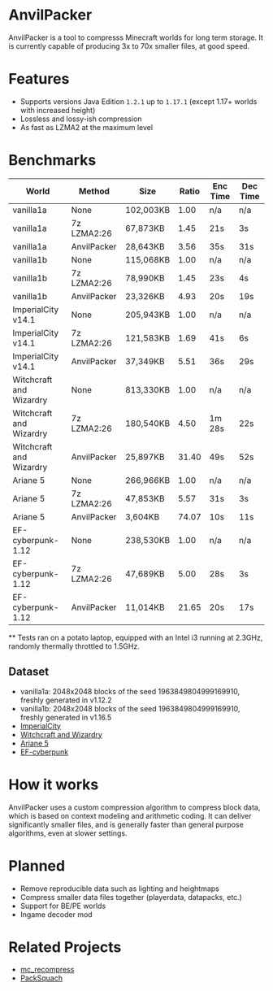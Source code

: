 # AnvilPacker

AnvilPacker is a tool to compresss Minecraft worlds for long term storage. It is currently capable of producing 3x to 70x smaller files, at good speed.

# Features
- Supports versions Java Edition `1.2.1` up to `1.17.1` (except 1.17+ worlds with increased height)
- Lossless and lossy-ish compression
- As fast as LZMA2 at the maximum level

# Benchmarks

| World                 | Method       | Size      | Ratio | Enc Time | Dec Time |
| -----                 | ------       | ----      | ----- | -------- | -------- |
| vanilla1a             | None         | 102,003KB | 1.00  | n/a      | n/a      |
| vanilla1a             | 7z LZMA2:26  | 67,873KB  | 1.45  | 21s      | 3s       |
| vanilla1a             | AnvilPacker  | 28,643KB  | 3.56  | 35s      | 31s      |
| vanilla1b             | None         | 115,068KB | 1.00  | n/a      | n/a      |
| vanilla1b             | 7z LZMA2:26  | 78,990KB  | 1.45  | 23s      | 4s       |
| vanilla1b             | AnvilPacker  | 23,326KB  | 4.93  | 20s      | 19s      |
| ImperialCity v14.1    | None         | 205,943KB | 1.00  | n/a      | n/a      |
| ImperialCity v14.1    | 7z LZMA2:26  | 121,583KB | 1.69  | 41s      | 6s       |
| ImperialCity v14.1    | AnvilPacker  | 37,349KB  | 5.51  | 36s      | 29s      |
|Witchcraft and Wizardry| None         | 813,330KB | 1.00  | n/a      | n/a      |
|Witchcraft and Wizardry| 7z LZMA2:26  | 180,540KB | 4.50  | 1m 28s   | 22s      |
|Witchcraft and Wizardry| AnvilPacker  | 25,897KB  | 31.40 | 49s      | 52s      |
| Ariane 5              | None         | 266,966KB | 1.00  | n/a      | n/a      |
| Ariane 5              | 7z LZMA2:26  | 47,853KB  | 5.57  | 31s      | 3s       |
| Ariane 5              | AnvilPacker  | 3,604KB   | 74.07 | 10s      | 11s      |
| EF-cyberpunk-1.12     | None         | 238,530KB | 1.00  | n/a      | n/a      |
| EF-cyberpunk-1.12     | 7z LZMA2:26  | 47,689KB  | 5.00  | 28s      | 3s       |
| EF-cyberpunk-1.12     | AnvilPacker  | 11,014KB  | 21.65 | 20s      | 17s      |

** Tests ran on a potato laptop, equipped with an Intel i3 running at 2.3GHz, randomly thermally throttled to 1.5GHz.

## Dataset
- vanilla1a: 2048x2048 blocks of the seed 1963849804999169910, freshly generated in v1.12.2
- vanilla1b: 2048x2048 blocks of the seed 1963849804999169910, freshly generated in v1.16.5
- [ImperialCity](https://www.planetminecraft.com/project/monumental-imperial-city/)
- [Witchcraft and Wizardry](https://www.planetminecraft.com/project/harry-potter-adventure-map-3347878/)
- [Ariane 5](https://www.curseforge.com/minecraft/worlds/ariane-5-world/files)
- [EF-cyberpunk](https://www.planetminecraft.com/project/cyberpunk-project-timelapse/)

# How it works
AnvilPacker uses a custom compression algorithm to compress block data, which is based on context modeling and arithmetic coding. It can deliver significantly smaller files, and is generally faster than general purpose algorithms, even at slower settings.

# Planned
- Remove reproducible data such as lighting and heightmaps
- Compress smaller data files together (playerdata, datapacks, etc.)
- Support for BE/PE worlds
- Ingame decoder mod

# Related Projects
- [mc_recompress](https://github.com/pruby/mc_recompress)
- [PackSquach](https://github.com/ComunidadAylas/PackSquash)
